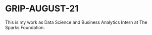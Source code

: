 # GRIP-AUGUST-21
This is my work as Data Science and Business Analytics Intern at The Sparks Foundation.
